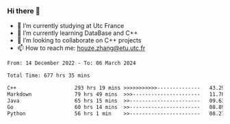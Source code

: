 ### Hi there 👋
- 🔭 I’m currently studying at Utc France
- 🌱 I’m currently learning DataBase and C++
- 👯 I’m looking to collaborate on C++ projects
- 📫 How to reach me: houze.zhang@etu.utc.fr

<!--START_SECTION:waka-->

```txt
From: 14 December 2022 - To: 06 March 2024

Total Time: 677 hrs 35 mins

C++                   293 hrs 19 mins >>>>>>>>>>>--------------   43.29 %
Markdown              79 hrs 49 mins  >>>----------------------   11.78 %
Java                  65 hrs 15 mins  >>-----------------------   09.63 %
Go                    60 hrs 14 mins  >>-----------------------   08.89 %
Python                56 hrs 1 min    >>-----------------------   08.27 %
```

<!--END_SECTION:waka-->

